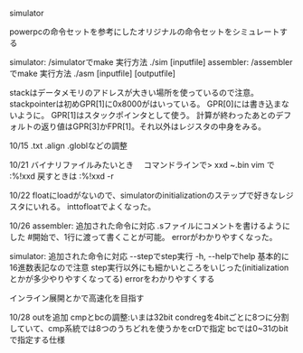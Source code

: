 simulator

powerpcの命令セットを参考にしたオリジナルの命令セットをシミュレートする

simulator: /simulatorでmake 実行方法 ./sim [inputfile]
assembler: /assemblerでmake 実行方法 ./asm [inputfile] [outputfile]

stackはデータメモリのアドレスが大きい場所を使っているので注意。
stackpointerは初めGPR[1]に0x8000がはいっている。
GPR[0]には書き込まないように。
GPR[1]はスタックポインタとして使う。
計算が終わったあとのデフォルトの返り値はGPR[3]かFPR[1]。それ以外はレジスタの中身をみる。

10/15
.txt .align .globlなどの調整

10/21
バイナリファイルみたいとき　
コマンドラインで> xxd ~.bin
vim で :%!xxd  戻すときは :%!xxd -r

10/22
floatにloadがないので、simulatorのinitializationのステップで好きなレジスタにいれる。
inttofloatでよくなった。

10/26
assembler:
追加された命令に対応
.sファイルにコメントを書けるようにした #開始で、1行に渡って書くことが可能。
errorがわかりやすくなった。

simulator:
追加された命令に対応
--stepでstep実行
-h, --helpでhelp
基本的に16進数表記なので注意
step実行以外にも細かいところをいじった(initializationとかが多少やりやすくなってる)
errorをわかりやすくする

インライン展開とかで高速化を目指す

10/28
outを追加
cmpとbcの調整:いまは32bit condregを4bitごとに8つに分割していて、cmp系統では8つのうちどれを使うかをcrDで指定 bcでは0~31のbitで指定する仕様
